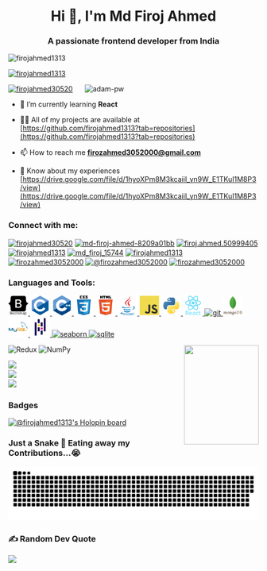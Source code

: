 <h1 align="center">Hi 👋, I'm Md Firoj Ahmed</h1>

<h3 align="center">A passionate frontend developer from India</h3>

<p align="left"> <img src="https://komarev.com/ghpvc/?username=firojahmed1313&label=Profile%20views&color=0e75b6&style=flat" alt="firojahmed1313" /> </p>
<p align="left"> <a href="https://github.com/ryo-ma/github-profile-trophy"><img src="https://github-profile-trophy.vercel.app/?username=firojahmed1313&theme=dark_dimmed&margin-w=10" alt="firojahmed1313" /></a> </p>

<p><img align="right" src="https://github.com/Adam-pw/Adam-pw/blob/main/animation_500_kxa883sd.gif" alt="adam-pw" width="350px" align="right" /></p></h1>

<p align="left"> <a href="https://twitter.com/firojahmed30520" target="blank"><img src="https://img.shields.io/twitter/follow/firojahmed30520?logo=twitter&style=for-the-badge" alt="firojahmed30520" /></a> </p>

- 🌱 I’m currently learning **React**

- 👨‍💻 All of my projects are available at [https://github.com/firojahmed1313?tab=repositories](https://github.com/firojahmed1313?tab=repositories)

- 📫 How to reach me **firozahmed3052000@gmail.com**
- 📄 Know about my experiences [https://drive.google.com/file/d/1hyoXPm8M3kcaiiI_yn9W_E1TKuI1M8P3/view](https://drive.google.com/file/d/1hyoXPm8M3kcaiiI_yn9W_E1TKuI1M8P3/view)

<h3 align="left">Connect with me:</h3>
<p align="left">
<a href="https://twitter.com/firojahmed30520" target="blank"><img align="center" src="https://raw.githubusercontent.com/rahuldkjain/github-profile-readme-generator/master/src/images/icons/Social/twitter.svg" alt="firojahmed30520" height="30" width="40" /></a>
<a href="https://linkedin.com/in/md-firoj-ahmed-8209a01bb" target="blank"><img align="center" src="https://raw.githubusercontent.com/rahuldkjain/github-profile-readme-generator/master/src/images/icons/Social/linked-in-alt.svg" alt="md-firoj-ahmed-8209a01bb" height="30" width="40" /></a>
<a href="https://fb.com/firoj.ahmed.50999405" target="blank"><img align="center" src="https://raw.githubusercontent.com/rahuldkjain/github-profile-readme-generator/master/src/images/icons/Social/facebook.svg" alt="firoj.ahmed.50999405" height="30" width="40" /></a>
<a href="https://instagram.com/firojahmed1313" target="blank"><img align="center" src="https://raw.githubusercontent.com/rahuldkjain/github-profile-readme-generator/master/src/images/icons/Social/instagram.svg" alt="firojahmed1313" height="30" width="40" /></a>
<a href="https://www.codechef.com/users/md_firoj_15744" target="blank"><img align="center" src="https://cdn.jsdelivr.net/npm/simple-icons@3.1.0/icons/codechef.svg" alt="md_firoj_15744" height="30" width="40" /></a>
<a href="https://www.hackerrank.com/firojahmed1313" target="blank"><img align="center" src="https://raw.githubusercontent.com/rahuldkjain/github-profile-readme-generator/master/src/images/icons/Social/hackerrank.svg" alt="firojahmed1313" height="30" width="40" /></a>
<a href="https://www.leetcode.com/firozahmed3052000" target="blank"><img align="center" src="https://raw.githubusercontent.com/rahuldkjain/github-profile-readme-generator/master/src/images/icons/Social/leet-code.svg" alt="firozahmed3052000" height="30" width="40" /></a>
<a href="https://www.hackerearth.com/@firozahmed3052000" target="blank"><img align="center" src="https://raw.githubusercontent.com/rahuldkjain/github-profile-readme-generator/master/src/images/icons/Social/hackerearth.svg" alt="@firozahmed3052000" height="30" width="40" /></a>
<a href="https://auth.geeksforgeeks.org/user/firozahmed3052000" target="blank"><img align="center" src="https://raw.githubusercontent.com/rahuldkjain/github-profile-readme-generator/master/src/images/icons/Social/geeks-for-geeks.svg" alt="firozahmed3052000" height="30" width="40" /></a>
</p>

<h3 align="left">Languages and Tools:</h3>
<p align="left"> <a href="https://getbootstrap.com" target="_blank" rel="noreferrer"> <img src="https://raw.githubusercontent.com/devicons/devicon/master/icons/bootstrap/bootstrap-plain-wordmark.svg" alt="bootstrap" width="40" height="40"/> </a> <a href="https://www.cprogramming.com/" target="_blank" rel="noreferrer"> <img src="https://raw.githubusercontent.com/devicons/devicon/master/icons/c/c-original.svg" alt="c" width="40" height="40"/> </a> <a href="https://www.w3schools.com/cpp/" target="_blank" rel="noreferrer"> <img src="https://raw.githubusercontent.com/devicons/devicon/master/icons/cplusplus/cplusplus-original.svg" alt="cplusplus" width="40" height="40"/> </a> <a href="https://www.w3schools.com/css/" target="_blank" rel="noreferrer"> <img src="https://raw.githubusercontent.com/devicons/devicon/master/icons/css3/css3-original-wordmark.svg" alt="css3" width="40" height="40"/> </a> <a href="https://www.w3.org/html/" target="_blank" rel="noreferrer"> <img src="https://raw.githubusercontent.com/devicons/devicon/master/icons/html5/html5-original-wordmark.svg" alt="html5" width="40" height="40"/> </a> <a href="https://www.java.com" target="_blank" rel="noreferrer"> <img src="https://raw.githubusercontent.com/devicons/devicon/master/icons/java/java-original.svg" alt="java" width="40" height="40"/> </a> <a href="https://developer.mozilla.org/en-US/docs/Web/JavaScript" target="_blank" rel="noreferrer"> <img src="https://raw.githubusercontent.com/devicons/devicon/master/icons/javascript/javascript-original.svg" alt="javascript" width="40" height="40"/> </a> <a href="https://www.python.org" target="_blank" rel="noreferrer"> <img src="https://raw.githubusercontent.com/devicons/devicon/master/icons/python/python-original.svg" alt="python" width="40" height="40"/> </a> <a href="https://reactjs.org/" target="_blank" rel="noreferrer"> <img src="https://raw.githubusercontent.com/devicons/devicon/master/icons/react/react-original-wordmark.svg" alt="react" width="40" height="40"/> </a> 
<a href="https://git-scm.com/" target="_blank" rel="noreferrer"> <img src="https://www.vectorlogo.zone/logos/git-scm/git-scm-icon.svg" alt="git" width="40" height="40"/> </a> <a href="https://www.mongodb.com/" target="_blank" rel="noreferrer"> <img src="https://raw.githubusercontent.com/devicons/devicon/master/icons/mongodb/mongodb-original-wordmark.svg" alt="mongodb" width="40" height="40"/> </a> <a href="https://www.mysql.com/" target="_blank" rel="noreferrer"> <img src="https://raw.githubusercontent.com/devicons/devicon/master/icons/mysql/mysql-original-wordmark.svg" alt="mysql" width="40" height="40"/> </a> <a href="https://pandas.pydata.org/" target="_blank" rel="noreferrer"> <img src="https://raw.githubusercontent.com/devicons/devicon/2ae2a900d2f041da66e950e4d48052658d850630/icons/pandas/pandas-original.svg" alt="pandas" width="40" height="40"/> </a> <a href="https://seaborn.pydata.org/" target="_blank" rel="noreferrer"> <img src="https://seaborn.pydata.org/_images/logo-mark-lightbg.svg" alt="seaborn" width="40" height="40"/> </a> <a href="https://www.sqlite.org/" target="_blank" rel="noreferrer"> <img src="https://www.vectorlogo.zone/logos/sqlite/sqlite-icon.svg" alt="sqlite" width="40" height="40"/> </a> </p>
<img align='right' src="https://media.giphy.com/media/TEnXkcsHrP4YedChhA/giphy.gif" width="150" height="200" frameBorder="0" class="giphy-embed" allowFullScreen></img>

![Redux](https://img.shields.io/badge/redux-%23593d88.svg?style=for-the-badge&logo=redux&logoColor=white) ![NumPy](https://img.shields.io/badge/numpy-%23013243.svg?style=for-the-badge&logo=numpy&logoColor=white)

![](https://github-readme-stats.vercel.app/api?username=firojahmed1313&theme=radical&hide_border=false&include_all_commits=true&count_private=true)<br/>
![](https://github-readme-streak-stats.herokuapp.com/?user=firojahmed1313&theme=radical&hide_border=false)<br/>
![](https://github-readme-stats.vercel.app/api/top-langs/?username=firojahmed1313&theme=radical&hide_border=false&include_all_commits=true&count_private=true&layout=compact)
### Badges
[![@firojahmed1313's Holopin board](https://holopin.me/@firojahmed1313)](https://holopin.io/@firojahmed1313)


### Just a Snake 🐍 Eating away my Contributions...😭

<img src="https://raw.githubusercontent.com/firojahmed1313/firojahmed1313/output/snake.svg" alt="Snake animation" />

### ✍️ Random Dev Quote
![](https://quotes-github-readme.vercel.app/api?type=horizontal&theme=gruvbox)

